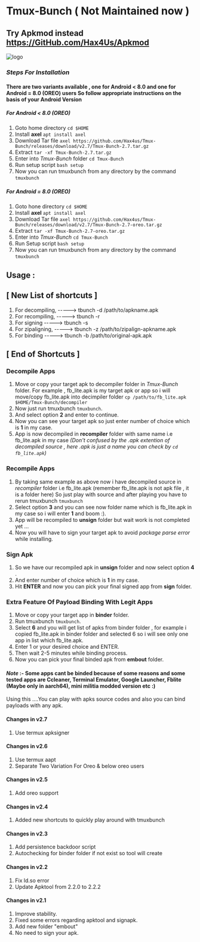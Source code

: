 # Tmux-Bunch ( Not Maintained now )

## Try Apkmod instead https://GitHub.com/Hax4Us/Apkmod

![logo](../master/docs/images/IMG_20180628_174349_826.jpg)

### _Steps For Installation_
#### There are two variants available , one for Android < 8.0 and one for Android = 8.0 (OREO) users So follow appropriate instructions on the basis of your Android Version
##### For Android < 8.0 (OREO)
1. Goto home directory `cd $HOME`
2. Install __axel__ `apt install axel`
3. Download Tar file `axel https://github.com/Hax4us/Tmux-Bunch/releases/download/v2.7/Tmux-Bunch-2.7.tar.gz`
4. Extract `tar -xf Tmux-Bunch-2.7.tar.gz`
5. Enter into _Tmux-Bunch_ folder `cd Tmux-Bunch`
6. Run setup script `bash setup`
7. Now you can run tmuxbunch from any directory by the command `tmuxbunch`
##### For Android = 8.0 (OREO)
1. Goto hone directory `cd $HOME`
2. Install __axel__ `apt install axel`
3. Download Tar file `axel https://github.com/Hax4us/Tmux-Bunch/releases/download/v2.7/Tmux-Bunch-2.7-oreo.tar.gz`
4. Extract `tar -xf Tmux-Bunch-2.7-oreo.tar.gz`
5. Enter into _Tmux-Bunch_ `cd Tmux-Bunch `
6. Run Setup script `bash setup`
7. Now you can run tmuxbunch from any directory by the command `tmuxbunch`

## Usage :
## [ New List of shortcuts ]
1. For decompiling,
-----> tbunch -d /path/to/apkname.apk
2. For recompiling,
-----> tbunch -r
3. For signing
-----> tbunch -s
4. For zipaligning,
-----> tbunch -z /path/to/zipalign-apkname.apk
5. For binding
-----> tbunch -b /path/to/original-apk.apk
## [ End of Shortcuts ]
### Decompile Apps
1. Move or copy your target apk to decompiler folder in _Tmux-Bunch_ folder. For example , fb_lite.apk is my target apk or app so i will move/copy fb_lite.apk into decimpiler folder `cp /path/to/fb_lite.apk $HOME/Tmux-Bunch/decompiler `
2. Now just run tmuxbunch `tmuxbunch`.
3. And select option __2__ and enter to continue.
4. Now you can see your target apk so just enter number of choice which is __1__ in my case.
5. App is now decompiled in __recompiler__ folder with same name i.e fb_lite.apk in my case _(Don't confused by the .apk extention of decompiled source , here .apk is just a name you can check by `cd fb_lite.apk`)_

### Recompile Apps
1. By taking same example as above now i have decompiled source in _recompiler_ folder i.e fb_lite.apk (remember fb_lite.apk is not apk file , it is a folder here) So just play with source and after playing you have to rerun tmuxbunch `tmuxbunch`
2. Select option __3__ and you can see now folder name which is fb_lite.apk in my case so i will enter __1__ and boom :).
3. App will be recompiled to __unsign__ folder but wait work is not completed yet ...
4. Now you will have to sign your target apk to avoid _package parse error_ while installing.

### Sign Apk
1. So we have our recompiled apk in __unsign__ folder and now select option __4__ .
2. And enter number of choice which is __1__ in my case.
3. Hit __ENTER__ and now you can pick your final signed app from __sign__ folder.

### Extra Feature Of Payload Binding With Legit Apps
1. Move or copy your target app in __binder__ folder.
2. Run tmuxbunch `tmuxbunch`.
3. Select __6__ and you will get list of apks from binder folder , for example i copied fb_lite.apk in binder folder and selected 6 so i will see only one app in list which fb_lite.apk.
4. Enter 1 or your desired choice and ENTER.
5. Then wait 2-5 minutes while binding process.
6. Now you can pick your final binded apk from __embout__ folder.

#### _Note_ :- Some apps cant be binded because of some reasons and some tested apps are Ccleaner, Terminal Emulator, Google Launcher, Fblite (Maybe only in aarch64), mini militia modded version etc :)

Using this ....You can play with apks source codes and also you can bind payloads with any apk.

#### Changes in v2.7
1. Use termux apksigner 
#### Changes in v2.6
1. Use termux aapt 
2. Separate Two Variation For Oreo & below oreo users 
#### Changes in v2.5
1. Add oreo support 
#### Changes in v2.4
1. Added new shortcuts to quickly play around with tmuxbunch

#### Changes in v2.3
1. Add persistence backdoor script
2. Autochecking for binder folder if not exist so tool will create 

#### Changes in v2.2
1. Fix ld.so error
2. Update Apktool from 2.2.0 to 2.2.2

#### Changes in v2.1
1. Improve stability.
2. Fixed some errors regarding apktool and signapk.
3. Add new folder "embout"
4. No need to sign your apk.

